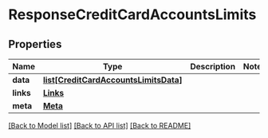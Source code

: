 # ResponseCreditCardAccountsLimits

## Properties
Name | Type | Description | Notes
------------ | ------------- | ------------- | -------------
**data** | [**list[CreditCardAccountsLimitsData]**](CreditCardAccountsLimitsData.md) |  | 
**links** | [**Links**](Links.md) |  | 
**meta** | [**Meta**](Meta.md) |  | 

[[Back to Model list]](../README.md#documentation-for-models) [[Back to API list]](../README.md#documentation-for-api-endpoints) [[Back to README]](../README.md)

